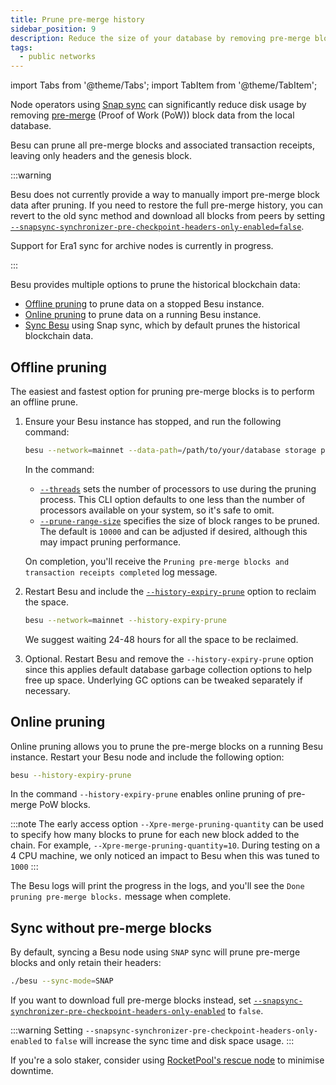 ```yaml
---
title: Prune pre-merge history
sidebar_position: 9
description: Reduce the size of your database by removing pre-merge blocks from your blockchain
tags:
  - public networks
---
```


import Tabs from '@theme/Tabs';
import TabItem from '@theme/TabItem';

Node operators using [Snap sync](../concepts/node-sync.md#snap-synchronization) can significantly reduce
disk usage by removing [pre-merge](https://ethereum.org/en/roadmap/merge/) (Proof of Work (PoW))
block data from the local database.

Besu can prune all pre-merge blocks and associated transaction receipts, leaving only headers and
the genesis block.

:::warning

Besu does not currently provide a way to manually import pre-merge block data after pruning.
If you need to restore the full pre-merge history, you can revert to the old sync method and download
all blocks from peers by setting
[`--snapsync-synchronizer-pre-checkpoint-headers-only-enabled=false`](../reference/cli/options.md#snapsync-synchronizer-pre-checkpoint-headers-only-enabled).

Support for Era1 sync for archive nodes is currently in progress.

:::

Besu provides multiple options to prune the historical blockchain data:
- [Offline pruning](#offline-pruning) to prune data on a stopped Besu instance.
- [Online pruning](#online-pruning) to prune data on a running Besu instance.
- [Sync Besu](#sync-without-pre-merge-blocks) using Snap sync, which by default prunes the historical
    blockchain data.

## Offline pruning

The easiest and fastest option for pruning pre-merge blocks is to perform an offline prune.

1. Ensure your Besu instance has stopped, and run the following command:

    ```bash
    besu --network=mainnet --data-path=/path/to/your/database storage prune-pre-merge-blocks --threads=4 --prune-range-size=12000
    ```
    In the command:
    - [`--threads`](../reference/cli/subcommands.md#prune-pre-merge-blocks) sets the number of processors
        to use during the pruning process. This CLI option defaults to
        one less than the number of processors available on your system, so it's safe to omit.
    - [`--prune-range-size`](../reference/cli/subcommands.md#prune-pre-merge-blocks) specifies the size of
        block ranges to be pruned. The default is `10000` and can be adjusted if desired, although
        this may impact pruning performance.

    On completion, you'll receive the `Pruning pre-merge blocks and transaction receipts completed` log message.

1. Restart Besu and include the [`--history-expiry-prune`](../reference/cli/options.md#history-expiry-prune)
    option to reclaim the space.

    ```bash
    besu --network=mainnet --history-expiry-prune
    ```

    We suggest waiting 24-48 hours for all the space to be reclaimed.

1. Optional. Restart Besu and remove the `--history-expiry-prune` option since this applies default
    database garbage collection options to help free up space. Underlying GC options can be tweaked
    separately if necessary.

## Online pruning

Online pruning allows you to prune the pre-merge blocks on a running Besu instance. Restart your
Besu node and include the following option:

```bash
besu --history-expiry-prune
```

In the command `--history-expiry-prune` enables online pruning of pre-merge PoW blocks.


:::note
The early access option  `--Xpre-merge-pruning-quantity` can be used to specify how many blocks to prune
for each new block added to the chain. For example, `--Xpre-merge-pruning-quantity=10`.
During testing on a 4 CPU machine, we only noticed an impact to Besu when this was tuned to `1000`
:::

The Besu logs will print the progress in the logs, and you'll see the `Done pruning pre-merge blocks.` message
when complete.

## Sync without pre-merge blocks

By default, syncing a Besu node using `SNAP` sync will prune pre-merge blocks and only retain their headers:

```bash
./besu --sync-mode=SNAP
```

If you want to download full pre-merge blocks instead, set
[`--snapsync-synchronizer-pre-checkpoint-headers-only-enabled`](../reference/cli/options.md#snapsync-synchronizer-pre-checkpoint-headers-only-enabled)
to `false`.

:::warning
Setting `--snapsync-synchronizer-pre-checkpoint-headers-only-enabled` to `false` will increase the sync time
and disk space usage.
:::

If you're a solo staker, consider using [RocketPool's rescue node](https://rescuenode.com/docs/about)
to minimise downtime.
